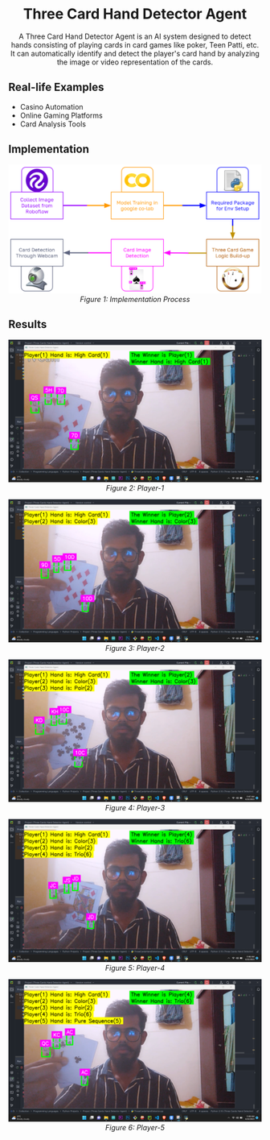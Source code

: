 <h1 align="center">Three Card Hand Detector Agent</h1>

<p align="center">A Three Card Hand Detector Agent is an AI system designed to detect hands consisting of playing cards in card games like poker, Teen Patti, etc. It can automatically identify and detect the player's card hand by analyzing the image or video representation of the cards.</p>

## Real-life Examples
- Casino Automation
- Online Gaming Platforms
- Card Analysis Tools

## Implementation
<p align="center">
  <img src="Results/Implementation.PNG" alt="Implementation">
  <br>
  <em>Figure 1: Implementation Process</em>
</p>

## Results
<p align="center">
  <img src="Results/Result-1.png" alt="Result 1">
  <br>
  <em>Figure 2: Player-1</em>
</p>
<p align="center">
  <img src="Results/Result-2.png" alt="Result 2">
  <br>
  <em>Figure 3: Player-2</em>
</p>
<p align="center">
  <img src="Results/Result-3.png" alt="Result 3">
  <br>
  <em>Figure 4: Player-3</em>
</p>
<p align="center">
  <img src="Results/Result-4.png" alt="Result 4">
  <br>
  <em>Figure 5: Player-4</em>
</p>
<p align="center">
  <img src="Results/Result-5.png" alt="Result 5">
  <br>
  <em>Figure 6: Player-5</em>
</p>

